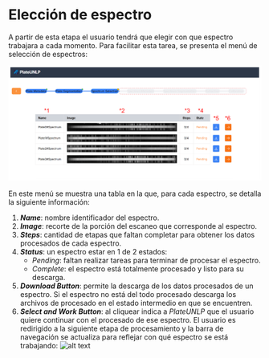 # Elección de espectro

A partir de esta etapa el usuario tendrá que elegir con que espectro trabajara a cada momento. Para facilitar esta tarea, se presenta el menú de selección de espectros:

![alt text](./images/SpectrumSelection/SpectrumSelection.png)

En este menú se muestra una tabla en la que, para cada espectro, se detalla la siguiente información:

1. **_Name_**: nombre identificador del espectro.
2. **_Image_**: recorte de la porción del escaneo que corresponde al espectro.
3. **_Steps_**: cantidad de etapas que faltan completar para obtener los datos procesados de cada espectro.
4. **_Status_**: un espectro estar en 1 de 2 estados:
    - _Pending_: faltan realizar tareas para terminar de procesar el espectro.
    - _Complete_: el espectro está totalmente procesado y listo para su descarga.
5. **_Download Button_**: permite la descarga de los datos procesados de un espectro. Si el espectro no está del todo procesado descarga los archivos de procesado en el estado intermedio en que se encuentren.
6. **_Select and Work Button_**: al cliquear indica a _PlateUNLP_ que el usuario quiere continuar con el procesado de ese espectro. El usuario es redirigido a la siguiente etapa de procesamiento y la barra de navegación se actualiza para reflejar con qué espectro se está trabajando:
![alt text](./images/SpectrumSelection/SpectrumSelectionSelectSpectrum.png)